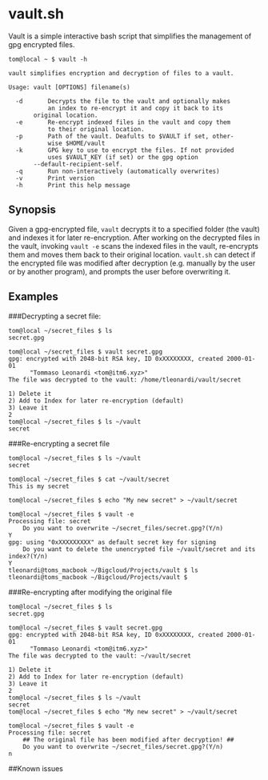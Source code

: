 # vault.sh

Vault is a simple interactive bash script that simplifies the management of gpg encrypted files.

```
tom@local ~ $ vault -h

vault simplifies encryption and decryption of files to a vault.

Usage: vault [OPTIONS] filename(s)

  -d       Decrypts the file to the vault and optionally makes 
           an index to re-encrypt it and copy it back to its
	   original location.
  -e       Re-encrypt indexed files in the vault and copy them
           to their original location.
  -p       Path of the vault. Deafults to $VAULT if set, other-
           wise $HOME/vault
  -k       GPG key to use to encrypt the files. If not provided
           uses $VAULT_KEY (if set) or the gpg option
	   --default-recipient-self.
  -q       Run non-interactively (automatically overwrites)
  -v       Print version
  -h	   Print this help message
```

## Synopsis

Given a gpg-encrypted file, `vault` decrypts it to a specified folder (the vault) and indexes it for later re-encryption.
After working on the decrypted files in the vault, invoking `vault -e` scans the indexed files in the vault, re-encrypts them and moves them back to their original location. `vault.sh` can detect if the encrypted file was modified after decryption (e.g. manually by the user or by another program), and prompts the user before overwriting it.

## Examples

###Decrypting a secret file:
```
tom@local ~/secret_files $ ls
secret.gpg
 
tom@local ~/secret_files $ vault secret.gpg 
gpg: encrypted with 2048-bit RSA key, ID 0xXXXXXXXX, created 2000-01-01
      "Tommaso Leonardi <tom@itm6.xyz>"
The file was decrypted to the vault: /home/tleonardi/vault/secret

1) Delete it
2) Add to Index for later re-encryption (default)
3) Leave it
2
tom@local ~/secret_files $ ls ~/vault
secret
```

###Re-encrypting a secret file
```
tom@local ~/secret_files $ ls ~/vault
secret

tom@local ~/secret_files $ cat ~/vault/secret
This is my secret

tom@local ~/secret_files $ echo "My new secret" > ~/vault/secret

tom@local ~/secret_files $ vault -e
Processing file: secret
	Do you want to overwrite ~/secret_files/secret.gpg?(Y/n) 
Y
gpg: using "0xXXXXXXXXX" as default secret key for signing
	Do you want to delete the unencrypted file ~/vault/secret and its index?(Y/n) 
Y
tleonardi@toms_macbook ~/Bigcloud/Projects/vault $ ls
tleonardi@toms_macbook ~/Bigcloud/Projects/vault $
```

###Re-encrypting after modifying the original file
```
tom@local ~/secret_files $ ls
secret.gpg
 
tom@local ~/secret_files $ vault secret.gpg 
gpg: encrypted with 2048-bit RSA key, ID 0xXXXXXXXX, created 2000-01-01
      "Tommaso Leonardi <tom@itm6.xyz>"
The file was decrypted to the vault: ~/vault/secret

1) Delete it
2) Add to Index for later re-encryption (default)
3) Leave it
2
tom@local ~/secret_files $ ls ~/vault
secret
tom@local ~/secret_files $ echo "My new secret" > ~/vault/secret

tom@local ~/secret_files $ vault -e
Processing file: secret
	## The original file has been modified after decryption! ##
	Do you want to overwrite ~/secret_files/secret.gpg?(Y/n) 
n
```

##Known issues

